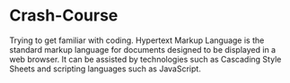 # Crash-Course

Trying to get familiar with coding.
Hypertext Markup Language is the standard markup language for documents designed to be displayed in a web browser. It can be assisted by technologies such as Cascading Style Sheets and scripting languages such as JavaScript.
